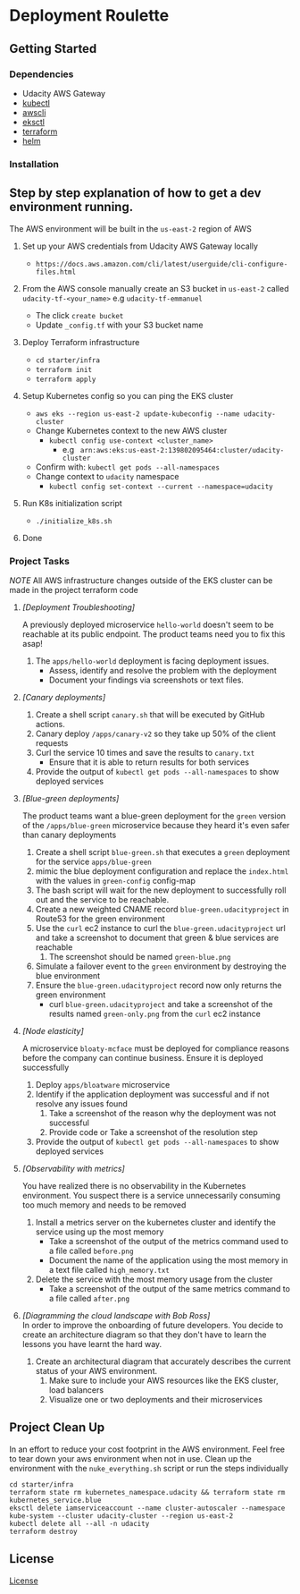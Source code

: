 # Deployment Roulette

## Getting Started

### Dependencies

- Udacity AWS Gateway
- [kubectl](https://kubernetes.io/docs/tasks/tools/)
- [awscli](https://aws.amazon.com/cli/)
- [eksctl](https://eksctl.io/introduction/#installation)
- [terraform](https://learn.hashicorp.com/tutorials/terraform/install-cli?in=terraform/aws-get-started)
- [helm](https://www.eksworkshop.com/beginner/060_helm/helm_intro/install/)

### Installation

Step by step explanation of how to get a dev environment running.
----------
The AWS environment will be built in the `us-east-2` region of AWS

1. Set up your AWS credentials from Udacity AWS Gateway locally
    - `https://docs.aws.amazon.com/cli/latest/userguide/cli-configure-files.html`

2. From the AWS console manually create an S3 bucket in `us-east-2` called `udacity-tf-<your_name>`
   e.g `udacity-tf-emmanuel`
    - The click `create bucket`
    - Update `_config.tf` with your S3 bucket name

3. Deploy Terraform infrastructure
    - `cd starter/infra`
    - `terraform init`
    - `terraform apply`

5. Setup Kubernetes config so you can ping the EKS cluster
    - `aws eks --region us-east-2 update-kubeconfig --name udacity-cluster`
    - Change Kubernetes context to the new AWS cluster
        - `kubectl config use-context <cluster_name>`
            - e.g ` arn:aws:eks:us-east-2:139802095464:cluster/udacity-cluster`
    - Confirm with: `kubectl get pods --all-namespaces`
    - Change context to `udacity` namespace
        - `kubectl config set-context --current --namespace=udacity`

6. Run K8s initialization script
    - `./initialize_k8s.sh`

7. Done

### Project Tasks

*NOTE* All AWS infrastructure changes outside of the EKS cluster can be made in the project terraform code

1. *[Deployment Troubleshooting]*

   A previously deployed microservice `hello-world` doesn't seem to be reachable at its public endpoint. The product
   teams need you to fix this asap!
    1. The `apps/hello-world` deployment is facing deployment issues.
        - Assess, identify and resolve the problem with the deployment
        - Document your findings via screenshots or text files.

2. *[Canary deployments]*
    1. Create a shell script `canary.sh` that will be executed by GitHub actions.
    2. Canary deploy `/apps/canary-v2` so they take up 50% of the client requests
    3. Curl the service 10 times and save the results to `canary.txt`
        - Ensure that it is able to return results for both services
    4. Provide the output of `kubectl get pods --all-namespaces` to show deployed services

3. *[Blue-green deployments]*

   The product teams want a blue-green deployment for the `green` version of the `/apps/blue-green` microservice because
   they heard it's even safer than canary deployments
    1. Create a shell script `blue-green.sh` that executes a `green` deployment for the service `apps/blue-green`
    2. mimic the blue deployment configuration and replace the `index.html` with the values in `green-config` config-map
    3. The bash script will wait for the new deployment to successfully roll out and the service to be reachable.
    4. Create a new weighted CNAME record `blue-green.udacityproject` in Route53 for the green environment
    5. Use the `curl` ec2 instance to curl the `blue-green.udacityproject` url and take a screenshot to document that
       green & blue services are reachable
        1. The screenshot should be named `green-blue.png`
    6. Simulate a failover event to the `green` environment by destroying the blue environment
    7. Ensure the `blue-green.udacityproject` record now only returns the green environment
        - curl `blue-green.udacityproject` and take a screenshot of the results named `green-only.png` from the `curl`
          ec2 instance

4. *[Node elasticity]*

   A microservice `bloaty-mcface` must be deployed for compliance reasons before the company can continue business.
   Ensure it is deployed successfully
    1. Deploy `apps/bloatware` microservice
    2. Identify if the application deployment was successful and if not resolve any issues found
        1. Take a screenshot of the reason why the deployment was not successful
        2. Provide code or Take a screenshot of the resolution step
    3. Provide the output of `kubectl get pods --all-namespaces` to show deployed services

5. *[Observability with metrics]*
 
   You have realized there is no observability in the Kubernetes environment. You suspect there is a service
   unnecessarily consuming too much memory and needs to be removed
    1. Install a metrics server on the kubernetes cluster and identify the service using up the most memory
        - Take a screenshot of the output of the metrics command used to a file called `before.png`
        - Document the name of the application using the most memory in a text file called `high_memory.txt`
    2. Delete the service with the most memory usage from the cluster
        - Take a screenshot of the output of the same metrics command to a file called `after.png`

6. *[Diagramming the cloud landscape with Bob Ross]*  
   In order to improve the onboarding of future developers. You decide to create an architecture diagram so that they
   don't have to learn the lessons you have learnt the hard way.
    1. Create an architectural diagram that accurately describes the current status of your AWS environment.
        1. Make sure to include your AWS resources like the EKS cluster, load balancers
        2. Visualize one or two deployments and their microservices

## Project Clean Up

In an effort to reduce your cost footprint in the AWS environment. Feel free to tear down your aws environment when not
in use. Clean up the environment with the `nuke_everything.sh` script or run the steps individually

```
cd starter/infra
terraform state rm kubernetes_namespace.udacity && terraform state rm kubernetes_service.blue
eksctl delete iamserviceaccount --name cluster-autoscaler --namespace kube-system --cluster udacity-cluster --region us-east-2
kubectl delete all --all -n udacity
terraform destroy
```

## License

[License](../LICENSE.md)
